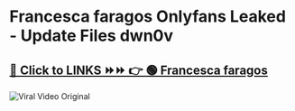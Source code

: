 
 # Francesca faragos Onlyfans Leaked - Update Files dwn0v

## <h2><a href="https://clipsfans.com/Francesca_faragos&ref=git">🔗 Click to LINKS ⏩⏩ 👉 🟢 Francesca faragos </a></h2>

<a href="https://clipsfans.com/Francesca_faragos&ref=git" rel="nofollow" data-target="animated-image.originalLink"><img src="https://i.ibb.co.com/xMMVF88/686577567.gif" alt="Viral Video Original" style="max-width: 100%; display: inline-block;" data-target="animated-image.originalImage"></a>

